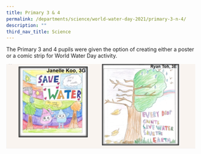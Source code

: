 ```yaml
---
title: Primary 3 & 4
permalink: /departments/science/world-water-day-2021/primary-3-n-4/
description: ""
third_nav_title: Science
---
```

The Primary 3 and 4 pupils were given the option of creating either a poster or a comic strip for World Water Day activity.

![](/images/P3-7.png)